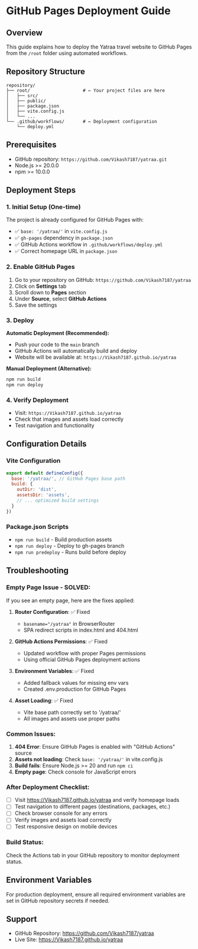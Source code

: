 # GitHub Pages Deployment Guide

## Overview
This guide explains how to deploy the Yatraa travel website to GitHub Pages from the `/root` folder using automated workflows.

## Repository Structure
```
repository/
├── root/                    # ← Your project files are here
│   ├── src/
│   ├── public/
│   ├── package.json
│   ├── vite.config.js
│   └── ...
└── .github/workflows/       # ← Deployment configuration
    └── deploy.yml
```

## Prerequisites
- GitHub repository: `https://github.com/Vikash7187/yatraa.git`
- Node.js >= 20.0.0
- npm >= 10.0.0

## Deployment Steps

### 1. Initial Setup (One-time)
The project is already configured for GitHub Pages with:
- ✅ `base: '/yatraa/'` in `vite.config.js`
- ✅ `gh-pages` dependency in `package.json`
- ✅ GitHub Actions workflow in `.github/workflows/deploy.yml`
- ✅ Correct homepage URL in `package.json`

### 2. Enable GitHub Pages
1. Go to your repository on GitHub: `https://github.com/Vikash7187/yatraa`
2. Click on **Settings** tab
3. Scroll down to **Pages** section
4. Under **Source**, select **GitHub Actions**
5. Save the settings

### 3. Deploy
**Automatic Deployment (Recommended):**
- Push your code to the `main` branch
- GitHub Actions will automatically build and deploy
- Website will be available at: `https://Vikash7187.github.io/yatraa`

**Manual Deployment (Alternative):**
```bash
npm run build
npm run deploy
```

### 4. Verify Deployment
- Visit: `https://Vikash7187.github.io/yatraa`
- Check that images and assets load correctly
- Test navigation and functionality

## Configuration Details

### Vite Configuration
```javascript
export default defineConfig({
  base: '/yatraa/', // GitHub Pages base path
  build: {
    outDir: 'dist',
    assetsDir: 'assets',
    // ... optimized build settings
  }
})
```

### Package.json Scripts
- `npm run build` - Build production assets
- `npm run deploy` - Deploy to gh-pages branch
- `npm run predeploy` - Runs build before deploy

## Troubleshooting

### Empty Page Issue - SOLVED:
If you see an empty page, here are the fixes applied:

1. **Router Configuration**: ✅ Fixed
   - `basename="/yatraa"` in BrowserRouter
   - SPA redirect scripts in index.html and 404.html

2. **GitHub Actions Permissions**: ✅ Fixed
   - Updated workflow with proper Pages permissions
   - Using official GitHub Pages deployment actions

3. **Environment Variables**: ✅ Fixed
   - Added fallback values for missing env vars
   - Created .env.production for GitHub Pages

4. **Asset Loading**: ✅ Fixed
   - Vite base path correctly set to '/yatraa/'
   - All images and assets use proper paths

### Common Issues:
1. **404 Error**: Ensure GitHub Pages is enabled with "GitHub Actions" source
2. **Assets not loading**: Check `base: '/yatraa/'` in vite.config.js
3. **Build fails**: Ensure Node.js >= 20 and run `npm ci`
4. **Empty page**: Check console for JavaScript errors

### After Deployment Checklist:
- [ ] Visit https://Vikash7187.github.io/yatraa and verify homepage loads
- [ ] Test navigation to different pages (destinations, packages, etc.)
- [ ] Check browser console for any errors
- [ ] Verify images and assets load correctly
- [ ] Test responsive design on mobile devices

### Build Status:
Check the Actions tab in your GitHub repository to monitor deployment status.

## Environment Variables
For production deployment, ensure all required environment variables are set in GitHub repository secrets if needed.

## Support
- GitHub Repository: https://github.com/Vikash7187/yatraa
- Live Site: https://Vikash7187.github.io/yatraa